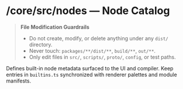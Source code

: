 # /core/src/nodes — Node Catalog
> **File Modification Guardrails**
> - Do not create, modify, or delete anything under any `dist/` directory.
> - Never touch: `packages/**/dist/**`, `build/**`, `out/**`.
> - Only edit files in `src/`, `scripts/`, `proto/`, `config`, or test paths.


Defines built-in node metadata surfaced to the UI and compiler. Keep entries in
`builtins.ts` synchronized with renderer palettes and module manifests.
